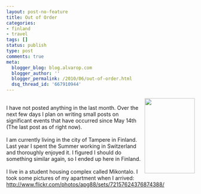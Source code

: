 ```yaml
---
layout: post-no-feature
title: Out of Order
categories:
- finland
- travel
tags: []
status: publish
type: post
comments: true
meta:
  blogger_blog: blog.alvarop.com
  blogger_author: ''
  blogger_permalink: /2010/06/out-of-order.html
  dsq_thread_id: '667910944'
---
```

<a style="" onblur="try {parent.deselectBloggerImageGracefully();} catch(e) {}" href="/images/blgr/4737676111_15b36ab2c4_b.jpg"><img style="float: right; margin: 0pt 0pt 10px 10px; cursor: pointer; width: 134px; height: 200px;" src="http://1.bp.blogspot.com/_k2p8q4xyXYc/TCjBV-3H6QI/AAAAAAAAAIU/dymKVZlwjpY/s200/4737676111_15b36ab2c4_b.jpg" alt="" id="BLOGGER_PHOTO_ID_5487848729346566402" border="0" /></a><br />I have not posted anything in the last month. Over the next few days I plan on writing small posts on significant events that have occurred since May 14th (The last post as of right now).<br /><br />I am currently living in the city of Tampere in Finland. Last year I spent the Summer working in Switzerland and thoroughly enjoyed it. I figured I should do something similar again, so I ended up here in Finland.<br /><br />I live in a student housing complex called Mikontalo. I took some pictures of my apartment when I arrived: <a href="http://www.flickr.com/photos/apg88/collections/72157624376845612/">http://www.flickr.com/photos/apg88/sets/72157624376874388/</a>
